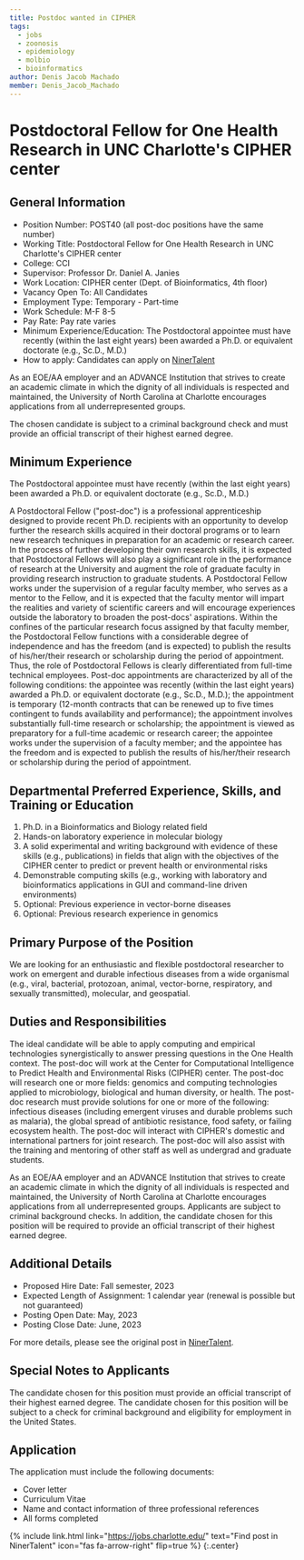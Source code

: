 ```yaml
---
title: Postdoc wanted in CIPHER
tags:
  - jobs
  - zoonosis
  - epidemiology
  - molbio
  - bioinformatics
author: Denis Jacob Machado
member: Denis_Jacob_Machado
---
```



# Postdoctoral Fellow for One Health Research in UNC Charlotte's CIPHER center

## General Information

- Position Number: POST40 (all post-doc positions have the same number)
- Working Title: Postdoctoral Fellow for One Health Research in UNC Charlotte's CIPHER center
- College: CCI
- Supervisor: Professor Dr. Daniel A. Janies
- Work Location: CIPHER center (Dept. of Bioinformatics, 4th floor)
- Vacancy Open To: All Candidates
- Employment Type: Temporary - Part-time
- Work Schedule: M-F 8-5
- Pay Rate: Pay rate varies
- Minimum Experience/Education: The Postdoctoral appointee must have recently (within the last eight years) been awarded a Ph.D. or equivalent doctorate (e.g., Sc.D., M.D.)
- How to apply: Candidates can apply on [NinerTalent](https://jobs.charlotte.edu/postings/49535)

As an EOE/AA employer and an ADVANCE Institution that strives to create an academic climate in which the dignity of all individuals is respected and maintained, the University of North Carolina at Charlotte encourages applications from all underrepresented groups.

The chosen candidate is subject to a criminal background check and must provide an official transcript of their highest earned degree.

## Minimum Experience

The Postdoctoral appointee must have recently (within the last eight years) been awarded a Ph.D. or equivalent doctorate (e.g., Sc.D., M.D.)

A Postdoctoral Fellow ("post-doc") is a professional apprenticeship designed to provide recent Ph.D. recipients with an opportunity to develop further the research skills acquired in their doctoral programs or to learn new research techniques in preparation for an academic or research career. In the process of further developing their own research skills, it is expected that Postdoctoral Fellows will also play a significant role in the performance of research at the University and augment the role of graduate faculty in providing research instruction to graduate students. A Postdoctoral Fellow works under the supervision of a regular faculty member, who serves as a mentor to the Fellow, and it is expected that the faculty mentor will impart the realities and variety of scientific careers and will encourage experiences outside the laboratory to broaden the post-docs' aspirations. Within the confines of the particular research focus assigned by that faculty member, the Postdoctoral Fellow functions with a considerable degree of independence and has the freedom (and is expected) to publish the results of his/her/their research or scholarship during the period of appointment. Thus, the role of Postdoctoral Fellows is clearly differentiated from full-time technical employees. Post-doc appointments are characterized by all of the following conditions: the appointee was recently (within the last eight years) awarded a Ph.D. or equivalent doctorate (e.g., Sc.D., M.D.); the appointment is temporary (12-month contracts that can be renewed up to five times contingent to funds availability and performance); the appointment involves substantially full-time research or scholarship; the appointment is viewed as preparatory for a full-time academic or research career; the appointee works under the supervision of a faculty member; and the appointee has the freedom and is expected to publish the results of his/her/their research or scholarship during the period of appointment.

## Departmental Preferred Experience, Skills, and Training or Education

1. Ph.D. in a Bioinformatics and Biology related field
2. Hands-on laboratory experience in molecular biology
3. A solid experimental and writing background with evidence of these skills (e.g., publications) in fields that align with the objectives of the CIPHER center to predict or prevent health or environmental risks
4. Demonstrable computing skills (e.g., working with laboratory and bioinformatics applications in GUI and command-line driven environments)
5. Optional: Previous experience in vector-borne diseases
6. Optional: Previous research experience in genomics

## Primary Purpose of the Position

We are looking for an enthusiastic and flexible postdoctoral researcher to work on emergent and durable infectious diseases from a wide organismal (e.g., viral, bacterial, protozoan, animal, vector-borne, respiratory, and sexually transmitted), molecular, and geospatial.

## Duties and Responsibilities

The ideal candidate will be able to apply computing and empirical technologies synergistically to answer pressing questions in the One Health context. The post-doc will work at the Center for Computational Intelligence to Predict Health and Environmental Risks (CIPHER) center. The post-doc will research one or more fields: genomics and computing technologies applied to microbiology, biological and human diversity, or health. The post-doc research must provide solutions for one or more of the following: infectious diseases (including emergent viruses and durable problems such as malaria), the global spread of antibiotic resistance, food safety, or failing ecosystem health. The post-doc will interact with CIPHER's domestic and international partners for joint research. The post-doc will also assist with the training and mentoring of other staff as well as undergrad and graduate students.

As an EOE/AA employer and an ADVANCE Institution that strives to create an academic climate in which the dignity of all individuals is respected and maintained, the University of North Carolina at Charlotte encourages applications from all underrepresented groups. Applicants are subject to criminal background checks. In addition, the candidate chosen for this position will be required to provide an official transcript of their highest earned degree. 

## Additional Details

- Proposed Hire Date: Fall semester, 2023
- Expected Length of Assignment: 1 calendar year (renewal is possible but not guaranteed)
- Posting Open Date: May, 2023
- Posting Close Date: June, 2023

For more details, please see the original post in [NinerTalent](https://jobs.charlotte.edu/).

## Special Notes to Applicants

The candidate chosen for this position must provide an official transcript of their highest earned degree.
The candidate chosen for this position will be subject to a check for criminal background and eligibility for employment in the United States.

## Application

The application must include the following documents:

- Cover letter
- Curriculum Vitae
- Name and contact information of three professional references
- All forms completed

{% include link.html link="https://jobs.charlotte.edu/" text="Find post in NinerTalent" icon="fas fa-arrow-right" flip=true %}
{:.center}
